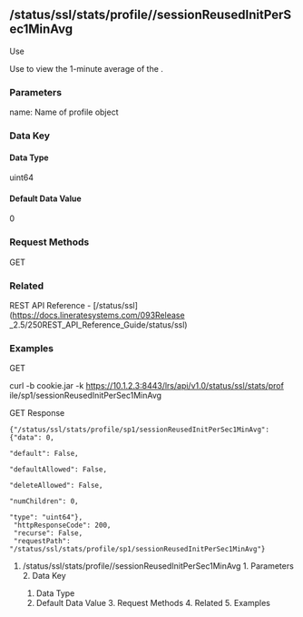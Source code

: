 ## /status/ssl/stats/profile/<name>/sessionReusedInitPerSec1MinAvg

Use

Use to view the 1-minute average of the .

### Parameters

name: Name of profile object

### Data Key

#### Data Type

uint64

#### Default Data Value

0

### Request Methods

GET

### Related

REST API Reference - [/status/ssl](https://docs.lineratesystems.com/093Release
_2.5/250REST_API_Reference_Guide/status/ssl)

### Examples

GET

curl -b cookie.jar -k https://10.1.2.3:8443/lrs/api/v1.0/status/ssl/stats/prof
ile/sp1/sessionReusedInitPerSec1MinAvg

GET Response

    
    {"/status/ssl/stats/profile/sp1/sessionReusedInitPerSec1MinAvg": {"data": 0,
                                                                         "default": False,
                                                                         "defaultAllowed": False,
                                                                         "deleteAllowed": False,
                                                                         "numChildren": 0,
                                                                         "type": "uint64"},
     "httpResponseCode": 200,
     "recurse": False,
     "requestPath": "/status/ssl/stats/profile/sp1/sessionReusedInitPerSec1MinAvg"}
    

  1. /status/ssl/stats/profile/<name>/sessionReusedInitPerSec1MinAvg
    1. Parameters
    2. Data Key
      1. Data Type
      2. Default Data Value
    3. Request Methods
    4. Related
    5. Examples


